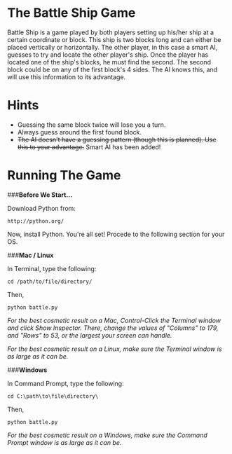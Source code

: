 The Battle Ship Game
====================
   

Battle Ship is a game played by both players setting up his/her ship at a certain coordinate or block. This ship is two blocks long and can either be placed vertically or horizontally. The other player, in this case a smart AI, guesses to try and locate the other player's ship. Once the player has located one of the ship's blocks, he must find the second. The second block could be on any of the first block's 4 sides. The AI knows this, and will use this information to its advantage.

Hints
=====
- Guessing the same block twice will lose you a turn.
- Always guess around the first found block.
- ~~The AI doesn't have a guessing pattern (though this is planned). Use this to your advantage.~~ Smart AI has been added!
 
Running The Game
================

###**Before We Start...**

Download Python from:
```
http://python.org/
```
Now, install Python. You're all set! Procede to the following section for your OS.

###**Mac / Linux**

In Terminal, type the following:
```
cd /path/to/file/directory/
```
Then,
```
python battle.py
```
_For the best cosmetic result on a Mac, Control-Click the Terminal window and click Show Inspector. There, change the values of "Columns" to 179, and "Rows" to 53, or the largest your screen can handle._

_For the best cosmetic result on a Linux, make sure the Terminal window is as large as it can be._

###**Windows**

In Command Prompt, type the following:
```
cd C:\path\to\file\directory\
```
Then,
```
python battle.py
```
_For the best cosmetic result on a Windows, make sure the Command Prompt window is as large as it can be._
